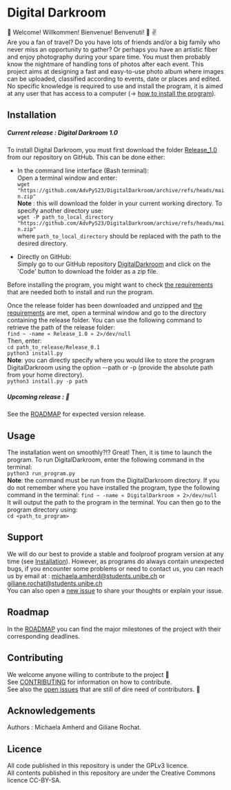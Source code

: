 # Digital Darkroom

:musical_note: Welcome! Willkommen! Bienvenue! Benvenuti! :musical_note: :v:  
Are you a fan of travel? Do you have lots of friends and/or a big family who never miss an opportunity to gather? Or perhaps you have an artistic fiber and enjoy photography during your spare time. You must then probably know the nightmare of handling tons of photos after each event. This project aims at designing a fast and easy-to-use photo album where images can be uploaded, classified according to events, date or places and edited. No specific knowledge is required to use and install the program, it is aimed at any user that has access to a computer (-> [how to install the program](#installation)).

## Installation
##### Current release : Digital Darkroom 1.0

To install Digital Darkroom, you must first download the folder [Release_1.0](https://github.com/AdvPyS23/DigitalDarkroom) from our repository on GitHub. This can be done either:  
 
* In the command line interface (Bash terminal):  
Open a terminal window and enter:   
`wget "https://github.com/AdvPyS23/DigitalDarkroom/archive/refs/heads/main.zip"`  
__Note__ : this will download the folder in your current working directory. To specify another directory use:  
`wget -P path_to_local_directory "https://github.com/AdvPyS23/DigitalDarkroom/archive/refs/heads/main.zip" `  
where `path_to_local_directory` should be replaced with the path to the desired directory.
    
* Directly on GitHub:  
Simply go to our GitHub repository [DigitalDarkroom](https://github.com/AdvPyS23/DigitalDarkroom) and click on the 'Code' button to download the folder as a zip file.   
<!--![Download release folder from GitHub](/download_release.png "Download release_x.x")-->  

Before installing the program, you might want to check [the requirements](/requirements.txt) that are needed both to install and run the program.

Once the release folder has been downloaded and unzipped and [the requirements](/requirements.txt) are met, open a terminal window and go to the directory containing the release folder. You can use the following command to retrieve the path of the release folder:  
`find ~ -name « Release_1.0 » 2>/dev/null`  
Then, enter:  
`cd path_to_release/Release_0.1`  
`python3 install.py`  
__Note__: you can directly specify where you would like to store the program DigitalDarkroom using the option --path or -p (provide the absolute path from your home directory).  
`python3 install.py -p path`

##### Upcoming release : :construction:
See the [ROADMAP](/ROADMAP.md) for expected version release.

## Usage

The installation went on smoothly?!? Great! Then, it is time to launch the program. To run DigitalDarkroom, enter the following command in the terminal:  
`python3 run_program.py`  
__Note__: the command must be run from the DigitalDarkroom directory. If you do not remember where you have installed the program, type the following command in the terminal:
`find ~ -name « DigitalDarkroom » 2>/dev/null`  
It will output the path to the program in the terminal. You can then go to the program directory using:  
`cd <path_to_program>`  


## Support

We will do our best to provide a stable and foolproof program version at any time (see [Installation](#installation)). However, as programs do always contain unexpected bugs, if you encounter some problems or need to contact us, you can reach us by email at : michaela.amherd@students.unibe.ch or giliane.rochat@students.unibe.ch  
You can also open a [new issue](https://github.com/AdvPyS23/DigitalDarkroom/issues) to share your thoughts or explain your issue.

## Roadmap

In the [ROADMAP](/ROADMAP.md) you can find the major milestones of the project with their corresponding deadlines.

## Contributing 
We welcome anyone willing to contribute to the project :pray:   
See [CONTRIBUTING](/CONTRIBUTING.md) for information on how to contribute.   
See also the [open issues](https://github.com/AdvPyS23/DigitalDarkroom/issues) that are still of dire need of contributors. :bell:

## Acknowledgements

Authors : Michaela Amherd and Giliane Rochat. 

## Licence

All code published in this repository is under the GPLv3 licence.  
All contents published in this repository are under the Creative Commons licence CC-BY-SA.


